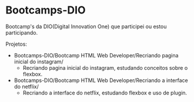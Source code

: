# Bootcamps-DIO
Bootcamp's da DIO(Digital Innovation One) que participei ou estou participando.

Projetos:

  - Bootcamps-DIO/Bootcamp HTML Web Developer/Recriando pagina inicial do instagram/
	* Recriando pagina inicial do instagram, estudando conceitos sobre o flexbox.
  - Bootcamps-DIO/Bootcamp HTML Web Developer/Recriando a interface do netflix/
  	* Recriando a interface do netflix, estudando flexbox e uso de plugin.
  
          
